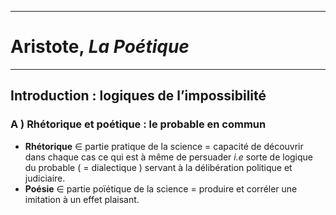 ***
# Aristote, *La Poétique*
***
## Introduction : logiques de l’impossibilité 

### A ) Rhétorique et poétique : le probable en commun 

- **Rhétorique** ∈ partie pratique de la science = capacité de découvrir dans chaque cas ce qui est à même de persuader *i.e* sorte de logique du probable ( = dialectique ) servant à la délibération politique et judiciaire. 
- **Poésie** ∈ partie poïétique de la science = produire et corréler une imitation à un effet plaisant. 
